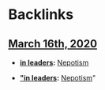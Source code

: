 
# Backlinks
## [March 16th, 2020](<March 16th, 2020.md>)
- **[in leaders](<in leaders.md>):** [Nepotism](<Nepotism.md>)

- **["in leaders](<"in leaders.md>):** [Nepotism](<Nepotism.md>)"

